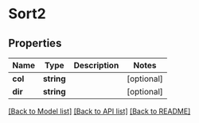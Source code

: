 # Sort2

## Properties
Name | Type | Description | Notes
------------ | ------------- | ------------- | -------------
**col** | **string** |  | [optional] 
**dir** | **string** |  | [optional] 

[[Back to Model list]](../README.md#documentation-for-models) [[Back to API list]](../README.md#documentation-for-api-endpoints) [[Back to README]](../README.md)


